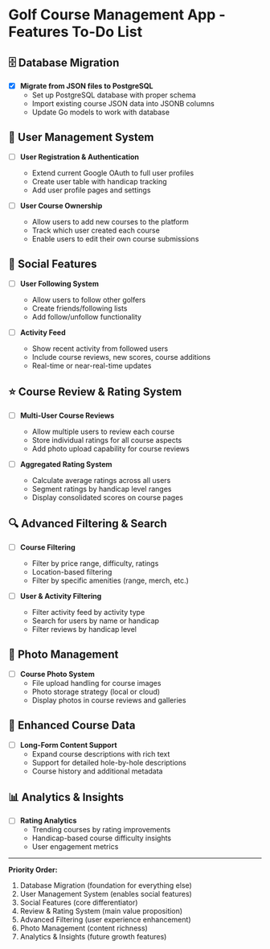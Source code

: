 # Golf Course Management App - Features To-Do List

## 🗄️ Database Migration
- [x] **Migrate from JSON files to PostgreSQL**
  - Set up PostgreSQL database with proper schema
  - Import existing course JSON data into JSONB columns
  - Update Go models to work with database

## 👥 User Management System
- [ ] **User Registration & Authentication**
  - Extend current Google OAuth to full user profiles
  - Create user table with handicap tracking
  - Add user profile pages and settings

- [ ] **User Course Ownership**
  - Allow users to add new courses to the platform
  - Track which user created each course
  - Enable users to edit their own course submissions

## 🤝 Social Features
- [ ] **User Following System**
  - Allow users to follow other golfers
  - Create friends/following lists
  - Add follow/unfollow functionality

- [ ] **Activity Feed**
  - Show recent activity from followed users
  - Include course reviews, new scores, course additions
  - Real-time or near-real-time updates

## ⭐ Course Review & Rating System
- [ ] **Multi-User Course Reviews**
  - Allow multiple users to review each course
  - Store individual ratings for all course aspects
  - Add photo upload capability for course reviews

- [ ] **Aggregated Rating System**
  - Calculate average ratings across all users
  - Segment ratings by handicap level ranges
  - Display consolidated scores on course pages

## 🔍 Advanced Filtering & Search
- [ ] **Course Filtering**
  - Filter by price range, difficulty, ratings
  - Location-based filtering
  - Filter by specific amenities (range, merch, etc.)

- [ ] **User & Activity Filtering**
  - Filter activity feed by activity type
  - Search for users by name or handicap
  - Filter reviews by handicap level

## 📸 Photo Management
- [ ] **Course Photo System**
  - File upload handling for course images
  - Photo storage strategy (local or cloud)
  - Display photos in course reviews and galleries

## 🎯 Enhanced Course Data
- [ ] **Long-Form Content Support**
  - Expand course descriptions with rich text
  - Support for detailed hole-by-hole descriptions
  - Course history and additional metadata

## 📊 Analytics & Insights
- [ ] **Rating Analytics**
  - Trending courses by rating improvements
  - Handicap-based course difficulty insights
  - User engagement metrics

---

**Priority Order:**
1. Database Migration (foundation for everything else)
2. User Management System (enables social features)
3. Social Features (core differentiator)
4. Review & Rating System (main value proposition)
5. Advanced Filtering (user experience enhancement)
6. Photo Management (content richness)
7. Analytics & Insights (future growth features) 